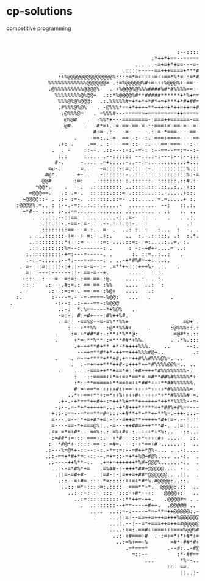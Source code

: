 # cp-solutions
competitive programming 

<pre>
                                                                                   .@@  
                                                                                  .@@@@  
                                                     :--:::::::-----==:           %%@@@%  
                                             :*++*+==--========----------:-==:    @%@@@@.  
                                        .:. ..-=+=+*+==---=----------------------:*@%@@@@         .:..
                                    .::::-----==+++====+***#+----=------:--------:-=%%@@@#+%@@@@@@@@@@@@@@@@@@@@@@@
                :+%@@@@@@@@@@@@@@%::::=*=+++++=++==*%*=-:=*#+##=-----------------:::-@%@@@@@@@@@@@@@@@@@@@@@@@@@@@*
             %%%%%%%%%%%%@@@@@@= .:=%@@@@@%#+=+++%@@@%+-==--++-=*=-------------:-----:*@@@@@@@@@@@@@@@@@@@@@@@@@@%
             .@%%%%%%%%%@@@@%-  .-+%@@@%@%%%####%#*#%%%%==----+=:-++-::------=----:::-:=@@@@@@@@@@@@@@@@@@@@@@@@%
               %%%%%%%%@%@@+  .::*%@@@@%#**#####******+*%+===---+=..:==---------:---::::-@@@@@@@@@@@@@@@@@@@@@@@
                %%%@%@%@@@:  .:.%%%%%#=+*+*+*#*+=+***+*#+##=--=-:-+.   ==--------::::--::-@@@@@@@@@@@@@@@@@@@@@
                .#%%%@%@%   . -@%%%*==+*++++**+++=+*++=++=+#--=----=:    +---:-::::::::--:-%@@@@@@@@@@@@@@@@@@=
                 :@%%%@=   . =%%%#---======+=========++=====*+--=-=--=.    --::::::::::::--=@@@@@@@@@@@@@@@@@@@:
                  @%@#   .  -%%*+---========-:===++======-==-==--=-----:     :-::::::::::::-=@@@@@@@@@@@@@@@@@@@=
                  @#.   .  .#*=+.-=-==-==-=-::===+=-==-=--=--==+=:------=     .-:::::::-:--:--#@@@@@@@@@@@@@@@@@@#
                 -         #+=-.:----=------.:-=-*===----==--==-+=-:::-::-:     :-::::::::::::==+@@@@@@@@@@@@@@@@@@
                     .    -==:..-=--==--:--:.-===+====----=====--=--::::::--      ::::::::::--:=%*=*@@@@@@@@@@@@@@@@.
                .+: .    .==-. :----==-::--:.---==-===---:------:----::::::-+       -:::------=--+#+#@@@@@@@@@@@@@@@@.
              .  . -    ::--. .::---:-:.-=-: :--==--==:=--:-::::::--=-:::-:::*.      :::-==-==--:--**@@@@@@@%@@@@@@@@@=
                :.:     :::.. .--:::::: --::.:-:---:--:--:::::::::--:==:::::::+.       -:-=-=------:*+@@@@@@@@+ #@@@@@@
               #-.     -::.. .=+:::::-:.--:-:.::::::::::+:::::::::::::=-:::::::=.       :=-=---------=%@@@@@@@@@  :@@@@
             =@-.     :=..   -=::::-:=.:::::-.::::::::::%.::::::::::::-=:::::::-+-        *%+=-------::%@@@@@@@@@:   :.
            #@*.      +-..  :-:::::::-..::::::.:::::::::%:-==:..::::::--+:::-:-====        :*%*+--------@@@@@@@@@@@
          .@@#       :=:   .::::::::-:.::::::-.::::::.::#.:-=-.:..::-.::-+:-=--===-=         -#++*+===-:#@@@@@@@@@@@@
         *@@*.    .  --.  .:::::::::-..::::.:::.::..:..-+:: :.......=-.::==--==-====-         .**++++++=*@@@@@@@@@@@@@@:
       =@@@==.   .: .=-.  ::::::.:::= .::::...::.-.....+::.  - :....:*::--==--=======-          -*++=+=++@@@@@@@@@@@@@@@@@@%-
     +@@@@::- . .:- :=-. .::::::.::=- .::......=.=.....+ :.  :  ... - -:-==+---==-=--*: .        .*++++=+%@@@@@@@@@@@@@@@
   :@@@@%.=.. : :--.-=:..:.::.:....-  ......... --:   ::.:.  .  :::.-  ----=#+====-==-*.           :*++=++@@@@@@@@@@@@@.
     +*#-- :.:: :-::==..::.:..:...:: .:....... . ::   :. :.      -::. ..:#=-=+-==-===-=+.+       ..  -+=++%#=-+=%@@@@#
        . ...::.--::==: ::........-:..=-   :  .   .   . .:.      :-*-    .:=-+====-==--=-+#       :.   +++++==+++++*@@*
          :.::.::-.-==-.=-:...--.: :.::-.  :            .:    :+--:.     ::.==+===---=-=+--%.      +@@=. :=*+++++++*++*
          .::::::::==---=-:.. =- .  ..: :..:  .:...  :  -. .+.   -*=:.+@@@@@@@@*====---=+*:**. .    =@@**%+:-+*%*++***+=
       . ...::::::-+=--+-=:--.+:.    ..  :.-.:::::. .:  :.*.  :-:+#@@%#++=%:-@##+===-==-=+--==+ ..   .###*+++**#@%#+*+++*=
       ..::::::::.*+--:=-----:=:-....::=:--=:....:..=. :.    ..+@@@*+==---#-=@*+*====-===+:-=*@% ::    *#*+*#+*++#%%%%##*+++-
       .::.:::::::%=--:-------: .     : -:-+#+-....= ..:     -*#::%+-:=+---:+**-+==-===-=-+-=@@@@ -#    =***#%#+*+#%==*+
      :.:::::::::-+=:---=-----. .      :. ::=..:..:   .       :   -=--:..:--+#-:-+=======-%==#@@@@:.@=   :#***%%#*+=#-==
      :-::-::::.:--*:---=-=---: . ..-+*#%#=-+:...:.                :+-....-+=::::#=======-*%-+@@@%@@-%%-  .#++*%%#*+#*+-
    . =-:::=:::::-:+.:--=-=--:- .=**+-:::+++%-..:.   .               ::..--:....:=#-=====-#@+=@@@%*%@%%@%-  -*+#%:*%++*=
      =:::---:------::-:==-=--+.      ....:  :.:.                     .   ......::*=-====-*@#-%@@%#*%%%%%%@*. +**- .*#**=
     +:::. :---=--=:=:-:==-==-:@.    .....:. ..:.                       ...::...--:*=====-+@@-*@%%*##%%*###+#*= +-  ::-:**
     ::-:   .:---.#:=.:-==-==-:%%    ....  ..:  :                              :=  ==-+==-*@@=*@%#**#%#****##*++**- .:     .
    .--      .:--:=:=-.-==-==-:%@+   ....   .:                                ::   :=--===#@@**%%**#*##***++**+=+*- ::
   :.         :----=.- -=-====-%@@:   ...   .      .                         .     :---==-@@@#%%%#*#*******+++***+# :
 .             -:--: .:-+--==-:%@@@                                              . #%:-===@@@#%##*##**+++#*+*+*+****-
                ::-:  *:%==----*+%@%   .                                        . #@%--+=*@%@%%##**#**+++%#*==+*++*+=
                -=:-. #:+#+---:#%++%#.                      . .:. .:+          ..#@@@--**%%%%%###*+#++*++*--+*==+++-+.
                . =:: -==%@--=-=%**%%+                 =@+ .....:.:.:.         .*:@@%--%%@%%%####**#++*+++--:   .+*-==
                   :---+**%%---:@**%%#+     .      :@%%%::.:::::..:.:         .-::%%%-:@%%%%%###**#*+++=*+-::    :==:-=
               .    :=-+*##*#:-:**+*%**@:           =@#*:.::::::::::        .:...:@%%-+%%%%%###**+%*==+=%=:-.    ..    :.
               .     +*=+**%**-:=***##*+%%.        . .*%.:::::::::..       :. ....@%%=%%%#*#####+#%+===+:-:-.    .
                     .+-++**#+** +*-*++++%%%.    ..     --:.::.:::       =: .    .%%#+%%####*+@*++%+=-+. .:-
                      --++=**#*+*-++==+++%%%#@+..         .:::.        :=.  .    .%%%#*#*##*#+#=++#===:  .-
               .    . =-=+****+**+#:+==++#%%#%%%@%=. ..              :-:       .  %#%###%*##.:*+==#++-    :
                    .  :-=+=++***++#-:+++*++*#%%%%@@%=.. ..       :---.           #@@%@@@@=  :=  .+-+-
                .    . :.-===++**+==*+::+#++++*#%%%%%%%%-.     .*=:-:.            *%%%##*==+**#*+==*+=
                     :  -::====++*=+=+*==*=-=#**##%#%%%%%*+-:%#--:-. ..           .%#*=-==-*#*++==++-=#*:
                     :*::**=====+**==+=++*##*+++**##%%%%%%. :::.:. ..             .:=--===+@#*+++=+*+=-=+=*#=
                     #-=+==*=-++++#++==-++++*++++*#%%%%%%=-  .:.... .            .  -=--=+@#*#%@@%+==+=====+*+
                   ..*++==+**+:=*++%++++#++++++*+**#%%%%#-=. .:........              .@-=+++#%%@@%@=======++*@+
                .+-.-+*==*++#+-:=++*%+=**++++++*++**%%%%--=-.::..........            .: ==++*%@@%@+========+*#@@+
               -:--.=-*+*+++++=:.:-+*#+++*****=+*##%+#%==---::...........           :    .+%@@@%@#+======++*#%%@@#%=
              +::-:==--=*==**=#=:::-+#**+*+**++**%=.-++-:::--... ..  ....          :.     ..-@@@*++====++++*#%@@@%*=+.
              =---.=--:*+=+#*+=:-:--=++=**+++++*#+:=-.--:.:::..........           +        ..*%-+=-====+++*###@@@#+=+#*
              =----==-*+===@%:..-=---++##=+++***#-. .:=::...:..........         :=          :*:==-=====+++*%#%@@*++++##@*
             .+=-=*=+#*---==%:.:-=%+#+-:--+++*+*%:..  -::.............         :.          .--==-=======+*#*%@%+++==+##@#%+
             -:=##*+=-::-===+:.--+*#---::+*++++#+ ....-  .:.........  ..   . :+. .         =============+**#*++++===*%%#%###.
             :--*#@*+-::::-==-:-=#=.---:-+*==+#-......-:  ..........        :.            +============+*##**++====*%%%#**+=+
            .:---%=@*+-::--:-:.-*=:=:--=#++*@%-... . .-:.... ......       .:.           .=-===========+**+++===-===*#***+++=-:
            ..:-==+*#+*=:-::--.=+=::-=+*+%@+#@%.... ..-:.  .........     .-            .+============++========--===++**++==--
             .:----++%**-::  .+=+=++++++*%#+@@@%......-:.  .            =. .          .+-===-===-==++==--===------==+++====--:
              ..:--=*#%*+=   .=%##-:-+++*##+@@@@@.... -:.  .         ..-             -+==-======++*=======------==++======+*#*
               .::=-=#+#-  .::=#-:-:=++=+##*@@@@@@.. .::.  .         -:      .     .=+==-==+-==++=:=---=----========+**+=----:=
                .::--=+#=.:::-*=:::::++=+*#*%.#@@@@:..::.   .   .  .+           .=#*++++*+=====--=-=---=--=+**##*+=====-------:-
                 ..::-=*+::::=:.::::--===**+*. -@@@@:.::  ...  .  -.. .  .  .-%@@@*+*#*#*+====--=-:----*##*+==--==---======----:
                   ..:-:+:-:--:::--:::-+#*+++:   @@@@+:-  ..  .  +. ..   -@@@@@@@*@%*###*======*+-=-=%#=-=======-====-=======-:-+
                     ..:=::::::::::-:**++=-++.   .@@@@#= . .   :+    :#@@@@@@@@@%##%%%%#+++==#@%%@=**+==========-------=====-=+==
                       .  .:::::::--+==----+#++.  .@@@@@ .. ..:::+#%@%@@@@@@@#@%%%%%%@%*=+#@@@%@#%@=============------=====++++=+
                          ....  ..::=-:----+*=+**=++@@@@@:.-*@@%%%%%@@@@*:. .@@%%@%%@%**%@@@@@##@@*========--------=====+++*#*+==
                           .    ...::=:--==++=+++=+++%@@@@@@@%%@%@@#-      :%#%%%%@%#@@@@@@@%#@*@@+--===-----------======*##**=--
                                ...:.--:--=*+===++=++=#@@@@@%%%#*++=.     :%%%@@%%@@@@@@@@+@@#+*@@+===-----------====+++*##**+=-:
                                ....:+=:-==#++===+++===%@@%#*+==+++++++*##@@@%@@@@@@@@@**%##+=-%@#=-------------====+++*##*++=-:.
                                 ..:-+#===+#  .-:=+=*+*+#*+==+++++++++**%@@@@@@@@@@@*-@@#+=+==+@@=--------------===+++*##*+=-:.
                                  ..:=%+==+%       =#*-##*#+=%+++=++*+#%@@@@@@@@@@:%@#*=+=-+=#@@+-=-------------====+*#*++=-:.
                                     .=*===*      .--#:..-#@@-.   .:=**@@@@@@@@*@@@%+%+@@=--#@%=--:----------------=+++==-:.
                                       =::--         :*-##==-.        -@@@@@@@@@@@@@@@@@@@@@%+=::::::::::::::::::--====-:..
                                           ...        *%=-.....       %@@@@@@@@@@@@@@@@@@@@@*-::..:.............:::--:..      .-:
                                                  ::  ==.   .....    +@%@@@@@@@@@@@@@@@@@@@@*.:. . ...          .... .     =@*-:
                                                      ::..:---::... :#*#@@@@@@@@@%%@@@@@@@@@@+ .                  :*    ##+%+:
                                                             ...::::*-:::@@@@@@%##%%%%@@@@@@@#                   -+. *+ =  -:
                                                                   ..  .#@@%%%%##*+*#%@@@%%%=                    . :     ::
                                                                        @@@%%%######%%%%#####%=                =        #
                                                                          @@@@@%@@%%%###*##*-                 . .     =
                                                                          :@@%%%%###******+=-                 .
                                                                            *@###***+**+++:
                                                                               -*- =*++*:
</pre>
